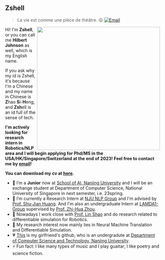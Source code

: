 </a>

## Zshell


> La vie est comme une pièce de théâtre. 😝
[![Email](https://img.shields.io/badge/-zhaosh@smail.nju.edu.cn-911318?style=flat-square&logo=Mail.RU&logoColor=white&labelColor=c14438)](mailto:zhaosh@smail.nju.edu.cn)

<a href="#">
<img align="right" src='https://github-readme-stats.vercel.app/api/top-langs/?username=Hilbert-Johnson&layout=compact&hide=html,java' width="400px" />
</a>

Hi! I'm **Zshell**, or you can call me **Hilbert Johnson** as well, which is my English name.

If you ask why my id is Zshell, it's because I'm a Chinese and my name in Chinese is **Z**hao **S**i-**H**eng, and **Zsh**ell is an id full of the sense of tech.

**I'm actively looking for research intern in Robotics/NLP area and I will begin applying for Phd/MS in the USA/HK/Singapore/Switzerland at the end of 2023! Feel free to contact me by [email](mailto:zhaosh@smail.nju.edu.cn)!**

**You can download my cv at [here](https://hilbert-johnson.github.io/files/cv.pdf).**

- 🔭 I’m a **Junior** now at [School of AI, Nanjing University](https://ai.nju.edu.cn) and I will be an exchange student at Department of Computer Science, National University of Singapore in next semester, i.e. 23spring.
- 🌱 I’m currently a Research Intern at [NJU NLP Group](http://nlp.nju.edu.cn/homepage/) and I'm advised by [Prof. Shu-Jian Huang](http://nlp.nju.edu.cn/huangsj/). And I'm also an undergraduate Intern at [LAMDA1-Group](http://www.lamda.nju.edu.cn/CH.MainPage.ashx) supervised by [Prof. Zhi-Hua Zhou](https://cs.nju.edu.cn/zhouzh/index.htm).
- 🤩 Nowadays I work close with [Prof. Lin Shao](https://linsats.github.io/) and do research related to differentiable simulation for Robotics.
- 🤔 My research interest now mainly lies in Neural Machine Translation and Differentiable Simulation. 
- 💗 [This](https://github.com/CCisWorking) is my girlfriend's github, who is an undergradute at [Department of Computer Science and Technology, Nanjing University](https://cs.nju.edu.cn/main.htm).
- ⚡ Fun fact: I like many types of music and I play guaitar; I like poetry and science fiction.
